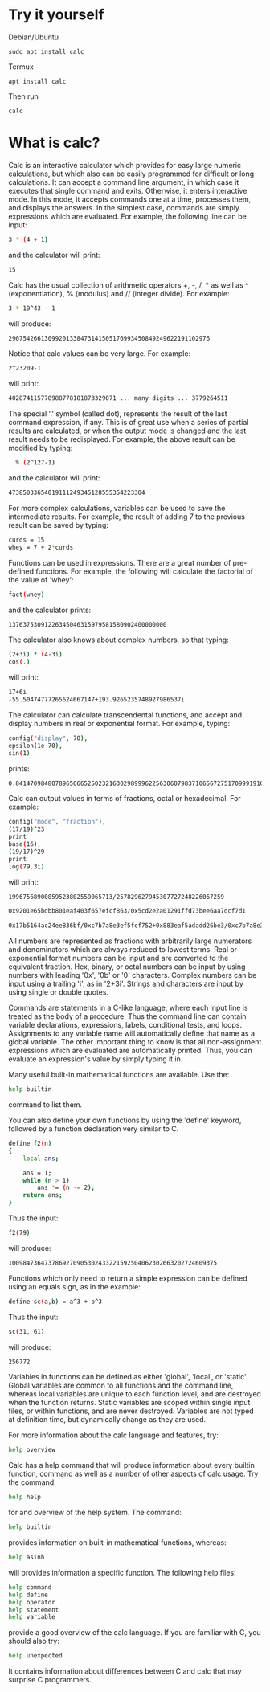 # Try it yourself

Debian/Ubuntu

```
sudo apt install calc
```

Termux

```
apt install calc
```

Then run

```
calc
```

# What is calc?

Calc is an interactive calculator which provides for easy large
numeric calculations, but which also can be easily programmed
for difficult or long calculations.	 It can accept a command line
argument, in which case it executes that single command and exits.
Otherwise, it enters interactive mode.  In this mode, it accepts
commands one at a time, processes them, and displays the answers.
In the simplest case, commands are simply expressions which are
evaluated.  For example, the following line can be input:

```sh
3 * (4 + 1)
```

and the calculator will print:

```sh
15
```

Calc has the usual collection of arithmetic operators +, -, /, * as
well as ^ (exponentiation), % (modulus) and // (integer divide).
For example:

```sh
3 * 19^43 - 1
```

will produce:

```sh
29075426613099201338473141505176993450849249622191102976
```

Notice that calc values can be very large.  For example:

```sh
2^23209-1
```

will print:

```sh
402874115778988778181873329071 ... many digits ... 3779264511
```

The special '.' symbol (called dot), represents the result of the
last command expression, if any.  This is of great use when a series
of partial results are calculated, or when the output mode is changed
and the last result needs to be redisplayed.  For example, the above
result can be modified by typing:

```sh
. % (2^127-1)
```

and the calculator will print:

```sh
47385033654019111249345128555354223304
```

For more complex calculations, variables can be used to save the
intermediate results.  For example, the result of adding 7 to the
previous result can be saved by typing:

```sh
curds = 15
whey = 7 + 2*curds
```

Functions can be used in expressions.  There are a great number of
pre-defined functions.  For example, the following will calculate
the factorial of the value of 'whey':

```sh
fact(whey)
```

and the calculator prints:

```sh
13763753091226345046315979581580902400000000
```

The calculator also knows about complex numbers, so that typing:

```sh
(2+3i) * (4-3i)
cos(.)
```

will print:

```sh
17+6i
-55.50474777265624667147+193.9265235748927986537i
```

The calculator can calculate transcendental functions, and accept and
display numbers in real or exponential format. For example, typing:

```sh
config("display", 70),
epsilon(1e-70),
sin(1)
```

prints:

```sh
0.8414709848078965066525023216302989996225630607983710656727517099919104
```

Calc can output values in terms of fractions, octal or hexadecimal.
For example:

```sh
config("mode", "fraction"),
(17/19)^23
print
base(16),
(19/17)^29
print
log(79.3i)
```

 will print:

```sh
19967568900859523802559065713/257829627945307727248226067259

0x9201e65bdbb801eaf403f657efcf863/0x5cd2e2a01291ffd73bee6aa7dcf7d1

0x17b5164ac24ee836bf/0xc7b7a8e3ef5fcf752+0x883eaf5adadd26be3/0xc7b7a8e3ef5fcf752i
```

All numbers are represented as fractions with arbitrarily large
numerators and denominators which are always reduced to lowest terms.
Real or exponential format numbers can be input and are converted
to the equivalent fraction.  Hex, binary, or octal numbers can be
input by using numbers with leading '0x', '0b' or '0' characters.
Complex numbers can be input using a trailing 'i', as in '2+3i'.
Strings and characters are input by using single or double quotes.

Commands are statements in a C-like language, where each input
line is treated as the body of a procedure.  Thus the command
line can contain variable declarations, expressions, labels,
conditional tests, and loops.  Assignments to any variable name
will automatically define that name as a global variable.  The
other important thing to know is that all non-assignment expressions
which are evaluated are automatically printed.  Thus, you can evaluate
an expression's value by simply typing it in.

Many useful built-in mathematical functions are available.  Use the:

```sh
help builtin
```

command to list them.

You can also define your own functions by using the 'define' keyword,
followed by a function declaration very similar to C.

```sh
define f2(n)
{
	local ans;

	ans = 1;
	while (n > 1)
		ans *= (n -= 2);
	return ans;
}
```

Thus the input:

```sh
f2(79)
```

will produce:

```sh
1009847364737869270905302433221592504062302663202724609375
```

Functions which only need to return a simple expression can be defined
using an equals sign, as in the example:

```sh
define sc(a,b) = a^3 + b^3
```

Thus the input:

```sh
sc(31, 61)
```

will produce:

```sh
256772
```

Variables in functions can be defined as either 'global', 'local',
or 'static'.  Global variables are common to all functions and the
command line, whereas local variables are unique to each function
level, and are destroyed when the function returns.  Static variables
are scoped within single input files, or within functions, and are
never destroyed.  Variables are not typed at definition time, but
dynamically change as they are used.

For more information about the calc language and features, try:

```sh
help overview
```

Calc has a help command that will produce information about
every builtin function, command as well as a number of other
aspects of calc usage.  Try the command:

```sh
help help
```

for and overview of the help system.  The command:

```sh
help builtin
```

provides information on built-in mathematical functions, whereas:

```sh
help asinh
```

will provides information a specific function.  The following
help files:

```sh
help command
help define
help operator
help statement
help variable
```

provide a good overview of the calc language.  If you are familiar
with C, you should also try:

```sh
help unexpected
```

It contains information about differences between C and calc
that may surprise C programmers.
